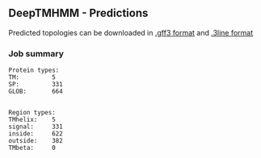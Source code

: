 ## DeepTMHMM - Predictions
Predicted topologies can be downloaded in [.gff3 format](TMRs.gff3) and [.3line format](predicted_topologies.3line)
### Job summary
```
Protein types:
TM:			5
SP:			331
GLOB:		664


Region types:
TMhelix:	5
signal:		331
inside:		622
outside:	382
TMbeta:		0
```
